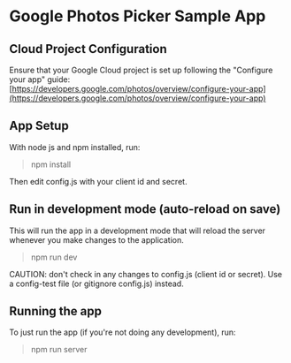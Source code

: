 # Google Photos Picker Sample App

## Cloud Project Configuration

Ensure that your Google Cloud project is set up following the "Configure your app" guide: [https://developers.google.com/photos/overview/configure-your-app](https://developers.google.com/photos/overview/configure-your-app)


## App Setup

With node js and npm installed, run:

> npm install

Then edit config.js with your client id and secret.


## Run in development mode (auto-reload on save)

This will run the app in a development mode that will reload the server whenever you make changes to the application.

> npm run dev

CAUTION: don't check in any changes to config.js (client id or secret). Use a config-test file (or gitignore config.js) instead.


## Running the app

To just run the app (if you're not doing any development), run:

> npm run server



